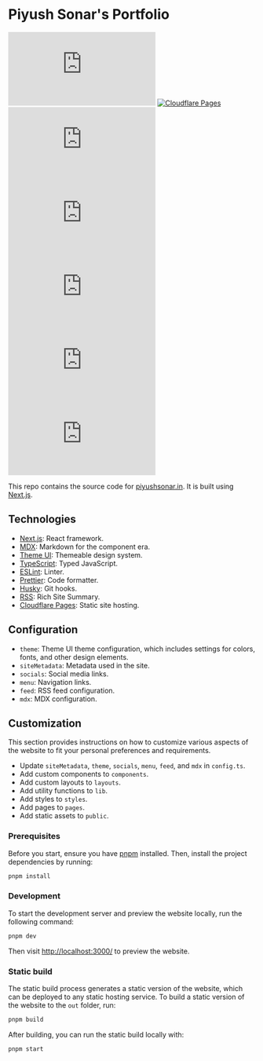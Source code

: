 # Piyush Sonar's Portfolio

<!-- add cloudflare pages build status -->
[![GitHub license](https://img.shields.io/github/license/ipiyushsonar/piyushsonar.in)](https://github.com/ipiyushsonar/piyushsonar.in/blob/main/LICENSE)
[![Cloudflare Pages](https://img.shields.io/badge/Cloudflare%20Pages-Deployed-blue)](https://piyushsonar.in)
[![GitHub closed issues](https://img.shields.io/github/issues-closed/ipiyushsonar/piyushsonar.in)](https://github.com/ipiyushsonar/piyushsonar.in/issues?q=is%3Aissue+is%3Aclosed)
[![GitHub pull requests](https://img.shields.io/github/issues-pr/ipiyushsonar/piyushsonar.in)](https://github.com/ipiyushsonar/piyushsonar.in/pulls)
[![GitHub last commit](https://img.shields.io/github/last-commit/ipiyushsonar/piyushsonar.in)](https://github.com/ipiyushsonar/piyushsonar.in/commits/main)
[![GitHub top language](https://img.shields.io/github/languages/top/ipiyushsonar/piyushsonar.in)](https://github.com/ipiyushsonar/piyushsonar.in)
[![GitHub code size in bytes](https://img.shields.io/github/languages/code-size/ipiyushsonar/piyushsonar.in)](https://github.com/ipiyushsonar/piyushsonar.in)
<!-- [![GitHub closed pull requests](https://img.shields.io/github/issues-pr-closed/ipiyushsonar/piyushsonar.in)](https://github.com/ipiyushsonar/piyushsonar.in/pulls?q=is%3Apr+is%3Aclosed)
[![GitHub repo size](https://img.shields.io/github/repo-size/ipiyushsonar/piyushsonar.in)](https://github.com/ipiyushsonar/piyushsonar.in)
[![GitHub contributors](https://img.shields.io/github/contributors/ipiyushsonar/piyushsonar.in)](https://github.com/ipiyushsonar/piyushsonar.in/graphs/contributors) 
[![GitHub release](https://img.shields.io/github/v/release/ipiyushsonar/piyushsonar.in)](https://github.com/ipiyushsonar/piyushsonar.in/releases)
[![GitHub commit activity](https://img.shields.io/github/commit-activity/m/ipiyushsonar/piyushsonar.in)](https://github.com/ipiyushsonar/piyushsonar.in/graphs/commit-activity)
[![GitHub language count](https://img.shields.io/github/languages/count/ipiyushsonar/piyushsonar.in)](https://github.com/ipiyushsonar/piyushsonar.in)
[![GitHub sponsors](https://img.shields.io/github/sponsors/ipiyushsonar)](https://github.com/sponsors/ipiyushsonar)
[![GitHub discussions](https://img.shields.io/github/discussions/ipiyushsonar/piyushsonar.in)](https://github.com/ipiyushsonar/piyushsonar.in/discussions)-->


This repo contains the source code for [piyushsonar.in](https://piyushsonar.in). It is built using [Next.js](https://nextjs.org/).

## Technologies

- [Next.js](https://nextjs.org/): React framework.
- [MDX](https://mdxjs.com/): Markdown for the component era.
- [Theme UI](https://theme-ui.com/): Themeable design system.
- [TypeScript](https://www.typescriptlang.org/): Typed JavaScript.
- [ESLint](https://eslint.org/): Linter.
- [Prettier](https://prettier.io/): Code formatter.
- [Husky](https://typicode.github.io/husky/): Git hooks.
- [RSS](https://en.wikipedia.org/wiki/RSS): Rich Site Summary.
- [Cloudflare Pages](https://pages.cloudflare.com/): Static site hosting.

## Configuration
- `theme`: Theme UI theme configuration, which includes settings for colors, fonts, and other design elements.
- `siteMetadata`: Metadata used in the site.
- `socials`: Social media links.
- `menu`: Navigation links.
- `feed`: RSS feed configuration.
- `mdx`: MDX configuration.

## Customization

This section provides instructions on how to customize various aspects of the website to fit your personal preferences and requirements.

- Update `siteMetadata`, `theme`, `socials`, `menu`, `feed`, and `mdx` in `config.ts`.
- Add custom components to `components`.
- Add custom layouts to `layouts`.
- Add utility functions to `lib`.
- Add styles to `styles`.
- Add pages to `pages`.
- Add static assets to `public`.


### Prerequisites

Before you start, ensure you have [pnpm](https://pnpm.io/) installed. Then, install the project dependencies by running:

```sh
pnpm install
```

### Development

To start the development server and preview the website locally, run the following command:

```sh
pnpm dev
```

Then visit [http://localhost:3000/](http://localhost:3000/) to preview the website.

### Static build

The static build process generates a static version of the website, which can be deployed to any static hosting service. To build a static version of the website to the `out` folder, run:

```sh
pnpm build
```

After building, you can run the static build locally with:

```sh
pnpm start
```
